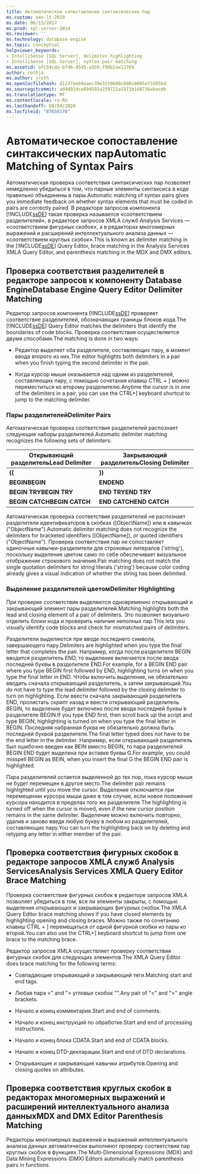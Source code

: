 ```yaml
---
title: Автоматическое сопоставление синтаксических пар
ms.custom: seo-lt-2019
ms.date: 06/13/2017
ms.prod: sql-server-2014
ms.reviewer: ''
ms.technology: database-engine
ms.topic: conceptual
helpviewer_keywords:
- IntelliSense [SQL Server], delimiter highlighting
- IntelliSense [SQL Server], syntax pair matching
ms.assetid: bfc54cda-bfd6-4545-a5b9-f9db2ae13769
author: rothja
ms.author: jroth
ms.openlocfilehash: d1237eeb9aaec39e3210b00c880c0005ef3d95bd
ms.sourcegitcommit: ad4d92dce894592a259721a1571b1d8736abacdb
ms.translationtype: MT
ms.contentlocale: ru-RU
ms.lasthandoff: 08/04/2020
ms.locfileid: "87658176"
---
```

# <a name="automatic-matching-of-syntax-pairs"></a><span data-ttu-id="1f961-102">Автоматическое сопоставление синтаксических пар</span><span class="sxs-lookup"><span data-stu-id="1f961-102">Automatic Matching of Syntax Pairs</span></span>
  <span data-ttu-id="1f961-103">Автоматическая проверка соответствия синтаксических пар позволяет немедленно убедиться в том, что парные элементы синтаксиса в коде правильно объединены в пары.</span><span class="sxs-lookup"><span data-stu-id="1f961-103">Automatic matching of syntax pairs gives you immediate feedback on whether syntax elements that must be coded in pairs are correctly paired.</span></span> <span data-ttu-id="1f961-104">В редакторе запросов компонента [!INCLUDE[ssDE](../../includes/ssde-md.md)] такая проверка называется «соответствием разделителей», в редакторе запросов XMLA служб Analysis Services — «соответствием фигурных скобок», а в редакторах многомерных выражений и расширений интеллектуального анализа данных — «соответствием круглых скобок».</span><span class="sxs-lookup"><span data-stu-id="1f961-104">This is known as delimiter matching in the [!INCLUDE[ssDE](../../includes/ssde-md.md)] Query Editor, brace matching in the Analysis Services XMLA Query Editor, and parenthesis matching in the MDX and DMX editors.</span></span>  
  
## <a name="database-engine-query-editor-delimiter-matching"></a><span data-ttu-id="1f961-105">Проверка соответствия разделителей в редакторе запросов к компоненту Database Engine</span><span class="sxs-lookup"><span data-stu-id="1f961-105">Database Engine Query Editor Delimiter Matching</span></span>  
 <span data-ttu-id="1f961-106">Редактор запросов компонента [!INCLUDE[ssDE](../../includes/ssde-md.md)] проверяет соответствие разделителей, обозначающих границы блоков кода.</span><span class="sxs-lookup"><span data-stu-id="1f961-106">The [!INCLUDE[ssDE](../../includes/ssde-md.md)] Query Editor matches the delimiters that identify the boundaries of code blocks.</span></span> <span data-ttu-id="1f961-107">Проверка соответствия осуществляется двумя способами.</span><span class="sxs-lookup"><span data-stu-id="1f961-107">The matching is done in two ways:</span></span>  
  
-   <span data-ttu-id="1f961-108">Редактор выделяет оба разделителя, составляющих пару, в момент ввода второго из них.</span><span class="sxs-lookup"><span data-stu-id="1f961-108">The editor highlights both delimiters in a pair when you finish typing the second delimiter in the pair.</span></span>  
  
-   <span data-ttu-id="1f961-109">Когда курсор мыши оказывается над одним из разделителей, составляющих пару, с помощью сочетания клавиш CTRL + ] можно переместиться ко второму разделителю.</span><span class="sxs-lookup"><span data-stu-id="1f961-109">Anytime the cursor is in one of the delimiters in a pair, you can use the CTRL+] keyboard shortcut to jump to the matching delimiter.</span></span>  
  
### <a name="delimiter-pairs"></a><span data-ttu-id="1f961-110">Пары разделителей</span><span class="sxs-lookup"><span data-stu-id="1f961-110">Delimiter Pairs</span></span>  
 <span data-ttu-id="1f961-111">Автоматическая проверка соответствия разделителей распознает следующие наборы разделителей.</span><span class="sxs-lookup"><span data-stu-id="1f961-111">Automatic delimiter matching recognizes the following sets of delimiters:</span></span>  
  
|<span data-ttu-id="1f961-112">Открывающий разделитель</span><span class="sxs-lookup"><span data-stu-id="1f961-112">Lead Delimiter</span></span>|<span data-ttu-id="1f961-113">Закрывающий разделитель</span><span class="sxs-lookup"><span data-stu-id="1f961-113">Closing Delimiter</span></span>|  
|--------------------|-----------------------|  
|<span data-ttu-id="1f961-114">**(**</span><span class="sxs-lookup"><span data-stu-id="1f961-114">**(**</span></span>|<span data-ttu-id="1f961-115">**)**</span><span class="sxs-lookup"><span data-stu-id="1f961-115">**)**</span></span>|  
|<span data-ttu-id="1f961-116">**BEGIN**</span><span class="sxs-lookup"><span data-stu-id="1f961-116">**BEGIN**</span></span>|<span data-ttu-id="1f961-117">**END**</span><span class="sxs-lookup"><span data-stu-id="1f961-117">**END**</span></span>|  
|<span data-ttu-id="1f961-118">**BEGIN TRY**</span><span class="sxs-lookup"><span data-stu-id="1f961-118">**BEGIN TRY**</span></span>|<span data-ttu-id="1f961-119">**END TRY**</span><span class="sxs-lookup"><span data-stu-id="1f961-119">**END TRY**</span></span>|  
|<span data-ttu-id="1f961-120">**BEGIN CATCH**</span><span class="sxs-lookup"><span data-stu-id="1f961-120">**BEGIN CATCH**</span></span>|<span data-ttu-id="1f961-121">**END CATCH**</span><span class="sxs-lookup"><span data-stu-id="1f961-121">**END CATCH**</span></span>|  
  
 <span data-ttu-id="1f961-122">Автоматическая проверка соответствия разделителей не распознает разделители идентификаторов в скобках ([ObjectName]) или в кавычках ("ObjectName").</span><span class="sxs-lookup"><span data-stu-id="1f961-122">Automatic delimiter matching does not recognize the delimiters for bracketed identifiers ([ObjectName]), or quoted identifiers ("ObjectName").</span></span> <span data-ttu-id="1f961-123">Проверка соответствия пар не сопоставляет одиночные кавычки-разделители для строковых литералов ('string'), поскольку выделение цветом само по себе обеспечивает визуальное отображение строкового значения.</span><span class="sxs-lookup"><span data-stu-id="1f961-123">Pair matching does not match the single quotation delimiters for string literals ('string') because color coding already gives a visual indication of whether the string has been delimited.</span></span>  
  
### <a name="delimiter-highlighting"></a><span data-ttu-id="1f961-124">Выделение разделителей цветом</span><span class="sxs-lookup"><span data-stu-id="1f961-124">Delimiter Highlighting</span></span>  
 <span data-ttu-id="1f961-125">При проверке соответствия выделяются одновременно открывающий и закрывающий элемент пары разделителей.</span><span class="sxs-lookup"><span data-stu-id="1f961-125">Matching highlights both the lead and closing element of a pair of delimiters.</span></span> <span data-ttu-id="1f961-126">Это позволяет визуально отделить блоки кода и проверить наличие неполных пар.</span><span class="sxs-lookup"><span data-stu-id="1f961-126">This lets you visually identify code blocks and check for mismatched pairs of delimiters.</span></span>  
  
 <span data-ttu-id="1f961-127">Разделители выделяются при вводе последнего символа, завершающего пару.</span><span class="sxs-lookup"><span data-stu-id="1f961-127">Delimiters are highlighted when you type the final letter that completes the pair.</span></span> <span data-ttu-id="1f961-128">Например, когда после разделителя BEGIN вводится разделитель END, то выделение включается после ввода последней буквы в разделителе END.</span><span class="sxs-lookup"><span data-stu-id="1f961-128">For example, for a BEGIN END pair where you type BEGIN first followed by END, highlighting turns on when you type the final letter in END.</span></span> <span data-ttu-id="1f961-129">Чтобы включить выделение, не обязательно вводить сначала открывающий разделитель, а затем закрывающий.</span><span class="sxs-lookup"><span data-stu-id="1f961-129">You do not have to type the lead delimiter followed by the closing delimiter to turn on highlighting.</span></span> <span data-ttu-id="1f961-130">Если ввести сначала закрывающий разделитель END, пролистать скрипт назад и ввести открывающий разделитель BEGIN, то выделение будет включено после ввода последней буквы в разделителе BEGIN.</span><span class="sxs-lookup"><span data-stu-id="1f961-130">If you type END first, then scroll back up the script and type BEGIN, highlighting is turned on when you type the final letter in BEGIN.</span></span> <span data-ttu-id="1f961-131">Последняя набранная буква не обязательно должна быть последней буквой разделителя.</span><span class="sxs-lookup"><span data-stu-id="1f961-131">The final letter typed does not have to be the end letter in the delimiter.</span></span> <span data-ttu-id="1f961-132">Например, если открывающий разделитель был ошибочно введен как BEIN вместо BEGIN, то пара разделителей BEGIN END будет выделена при вставке буквы G.</span><span class="sxs-lookup"><span data-stu-id="1f961-132">For example, you could misspell BEGIN as BEIN, when you insert the final G the BEGIN END pair is highlighted.</span></span>  
  
 <span data-ttu-id="1f961-133">Пара разделителей остается выделенной до тех пор, пока курсор мыши не будет перемещен в другое место.</span><span class="sxs-lookup"><span data-stu-id="1f961-133">The delimiter pair remains highlighted until you move the cursor.</span></span> <span data-ttu-id="1f961-134">Выделение отключается при перемещении курсора мыши даже в том случае, если новое положение курсора находится в пределах того же разделителя.</span><span class="sxs-lookup"><span data-stu-id="1f961-134">The highlighting is turned off when the cursor is moved, even if the new cursor position remains in the same delimiter.</span></span> <span data-ttu-id="1f961-135">Выделение можно включить повторно, удалив и заново введя любую букву в любом из разделителей, составляющих пару.</span><span class="sxs-lookup"><span data-stu-id="1f961-135">You can turn the highlighting back on by deleting and retyping any letter in either member of the pair.</span></span>  
  
## <a name="analysis-services-xmla-query-editor-brace-matching"></a><span data-ttu-id="1f961-136">Проверка соответствия фигурных скобок в редакторе запросов XMLA служб Analysis Services</span><span class="sxs-lookup"><span data-stu-id="1f961-136">Analysis Services XMLA Query Editor Brace Matching</span></span>  
 <span data-ttu-id="1f961-137">Проверка соответствия фигурных скобок в редакторе запросов XMLA позволяет убедиться в том, все ли элементы закрыты, с помощью выделения открывающих и закрывающих фигурных скобок.</span><span class="sxs-lookup"><span data-stu-id="1f961-137">The XMLA Query Editor brace matching shows if you have closed elements by highlighting opening and closing braces.</span></span> <span data-ttu-id="1f961-138">Можно также по сочетанию клавиш CTRL + ] перемещаться от одной фигурной скобки из пары ко второй.</span><span class="sxs-lookup"><span data-stu-id="1f961-138">You can also use the CTRL+] keyboard shortcut to jump from one brace to the matching brace.</span></span>  
  
 <span data-ttu-id="1f961-139">Редактор запросов XMLA осуществляет проверку соответствия фигурных скобок для следующих элементов.</span><span class="sxs-lookup"><span data-stu-id="1f961-139">The XMLA Query Editor does brace matching for the following terms:</span></span>  
  
-   <span data-ttu-id="1f961-140">Совпадающие открывающий и закрывающий теги.</span><span class="sxs-lookup"><span data-stu-id="1f961-140">Matching start and end tags.</span></span>  
  
-   <span data-ttu-id="1f961-141">Любая пара \<" and "> угловых скобок "".</span><span class="sxs-lookup"><span data-stu-id="1f961-141">Any pair of "\<" and ">" angle brackets.</span></span>  
  
-   <span data-ttu-id="1f961-142">Начало и конец комментария.</span><span class="sxs-lookup"><span data-stu-id="1f961-142">Start and end of comments.</span></span>  
  
-   <span data-ttu-id="1f961-143">Начало и конец инструкций по обработке.</span><span class="sxs-lookup"><span data-stu-id="1f961-143">Start and end of processing instructions.</span></span>  
  
-   <span data-ttu-id="1f961-144">Начало и конец блока CDATA.</span><span class="sxs-lookup"><span data-stu-id="1f961-144">Start and end of CDATA blocks.</span></span>  
  
-   <span data-ttu-id="1f961-145">Начало и конец DTD-декларации.</span><span class="sxs-lookup"><span data-stu-id="1f961-145">Start and end of DTD declarations.</span></span>  
  
-   <span data-ttu-id="1f961-146">Открывающие и закрывающие кавычки атрибутов.</span><span class="sxs-lookup"><span data-stu-id="1f961-146">Opening and closing quotes on attributes.</span></span>  
  
## <a name="mdx-and-dmx-editor-parenthesis-matching"></a><span data-ttu-id="1f961-147">Проверка соответствия круглых скобок в редакторах многомерных выражений и расширений интеллектуального анализа данных</span><span class="sxs-lookup"><span data-stu-id="1f961-147">MDX and DMX Editor Parenthesis Matching</span></span>  
 <span data-ttu-id="1f961-148">Редакторы многомерных выражений и выражений интеллектуального анализа данных автоматически выполняют проверку соответствия пар круглых скобок в функциях.</span><span class="sxs-lookup"><span data-stu-id="1f961-148">The Multi-Dimensional Expressions (MDX) and Data Mining Expressions (DMX) Editors automatically match parenthesis pairs in functions.</span></span>  
  
  
